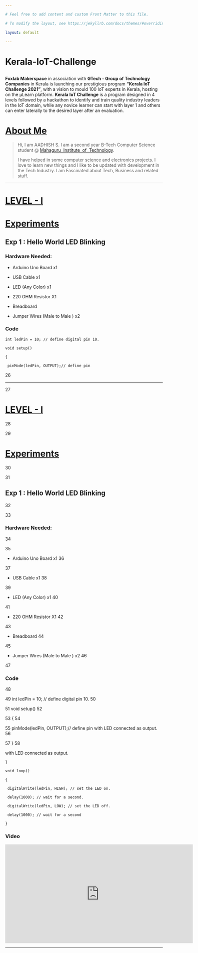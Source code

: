 ```yaml
---

# Feel free to add content and custom Front Matter to this file.

# To modify the layout, see https://jekyllrb.com/docs/themes/#overriding-theme-defaults

layout: default

---
```

# Kerala-IoT-Challenge<blockquote>

  <p><strong>Foxlab Makerspace</strong> in association with <strong>GTech - Group of Technology Companies</strong> in Kerala is launching our prestigious program  <strong>“Kerala&nbsp;IoT Challenge 2021”</strong>,  with a vision to mould 100 IoT experts in Kerala, hosting on the µLearn platform. <strong>Kerala IoT Challenge</strong> is a program designed in 4 levels followed by a hackathon to identify and train quality industry leaders in the IoT domain, while any novice learner can start with layer 1 and others can enter laterally to the desired layer after an evaluation.</p>

</blockquote>

# <u><b>About Me</b></u>

<blockquote>

Hi, I am  AADHISH S. I am a second year B-Tech Computer Science student  @ <a href="http://mahagurutech.ac.in" target="_blank">Mahaguru&nbsp; Institute&nbsp; of&nbsp; Technology</a>.

I have helped in some computer science and electronics projects. I love to learn new things and I like to be updated with development in the Tech Industry. I am Fascinated  about Tech, Business and related stuff.  

</blockquote>

____
# <u><b>LEVEL - I</b></u>

# <u><b>Experiments</b></u>

## Exp 1 : Hello World LED Blinking

### Hardware Needed:

   * Arduino Uno Board x1

   * USB Cable x1

   * LED (Any Color) x1

   * 220 OHM Resistor X1 

   * Breadboard

   * Jumper Wires (Male to Male ) x2

### Code

    int ledPin = 10; // define digital pin 10.

    void setup()

    {

     pinMode(ledPin, OUTPUT);// define pin 
26
____
27
# <u><b>LEVEL - I</b></u>
28

29
# <u><b>Experiments</b></u>
30

31
## Exp 1 : Hello World LED Blinking
32

33
### Hardware Needed:
34

35
   * Arduino Uno Board x1
36

37
   * USB Cable x1
38

39
   * LED (Any Color) x1
40

41
   * 220 OHM Resistor X1 
42

43
   * Breadboard
44

45
   * Jumper Wires (Male to Male ) x2
46

47
### Code
48

49
    int ledPin = 10; // define digital pin 10.
50

51
    void setup()
52

53
    {
54

55
     pinMode(ledPin, OUTPUT);// define pin with LED connected as output.
56

57
    }
58

with LED connected as output.

    }

    void loop()

    {

     digitalWrite(ledPin, HIGH); // set the LED on.

     delay(1000); // wait for a second.

     digitalWrite(ledPin, LOW); // set the LED off.

     delay(1000); // wait for a second

    }

### Video

<iframe width="600" height="315" src="https://youtu.be/GxmuL_qJiPE" title="YouTube video player" frameborder="0" allow="accelerometer; autoplay; clipboard-write; encrypted-media; gyroscope; picture-in-picture" allowfullscreen></iframe>

___


